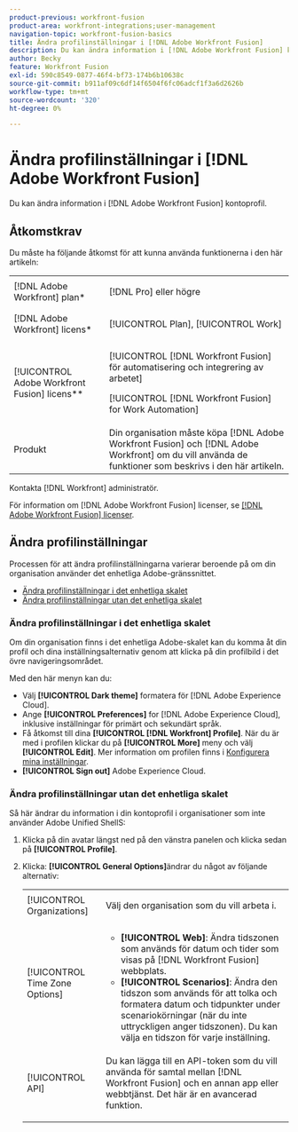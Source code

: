 ```yaml
---
product-previous: workfront-fusion
product-area: workfront-integrations;user-management
navigation-topic: workfront-fusion-basics
title: Ändra profilinställningar i [!DNL Adobe Workfront Fusion]
description: Du kan ändra information i [!DNL Adobe Workfront Fusion] kontoprofil.
author: Becky
feature: Workfront Fusion
exl-id: 590c8549-0877-46f4-bf73-174b6b10638c
source-git-commit: b911af09c6df14f6504f6fc06adcf1f3a6d2626b
workflow-type: tm+mt
source-wordcount: '320'
ht-degree: 0%

---
```


# Ändra profilinställningar i [!DNL Adobe Workfront Fusion]

Du kan ändra information i [!DNL Adobe Workfront Fusion] kontoprofil.

## Åtkomstkrav

Du måste ha följande åtkomst för att kunna använda funktionerna i den här artikeln:

<table style="table-layout:auto"> 
 <col> 
 <col> 
 <tbody> 
  <tr> 
    <td role="rowheader">[!DNL Adobe Workfront] plan*</td> 
   <td> <p>[!DNL Pro] eller högre</p> </td> 
  </tr> 
  <tr data-mc-conditions=""> 
   <td role="rowheader">[!DNL Adobe Workfront] licens*</td> 
   <td> <p>[!UICONTROL Plan], [!UICONTROL Work]</p> </td> 
  </tr> 
  <tr> 
   <td role="rowheader">[!UICONTROL Adobe Workfront Fusion] licens**</td> 
   <td> <p>[!UICONTROL [!DNL Workfront Fusion] för automatisering och integrering av arbetet] </p><p>[!UICONTROL [!DNL Workfront Fusion] for Work Automation]</p>   </td> 
  </tr> 
  <tr> 
   <td role="rowheader">Produkt</td> 
   <td>Din organisation måste köpa [!DNL Adobe Workfront Fusion] och [!DNL Adobe Workfront] om du vill använda de funktioner som beskrivs i den här artikeln.</td> 
  </tr> 
 </tbody> 
</table>

Kontakta [!DNL Workfront] administratör.

För information om [!DNL Adobe Workfront Fusion] licenser, se [[!DNL Adobe Workfront Fusion] licenser](../../workfront-fusion/get-started/license-automation-vs-integration.md).

## Ändra profilinställningar

Processen för att ändra profilinställningarna varierar beroende på om din organisation använder det enhetliga Adobe-gränssnittet.

* [Ändra profilinställningar i det enhetliga skalet](#change-profile-settings-on-the-unified-shell)
* [Ändra profilinställningar utan det enhetliga skalet](#change-profile-settings-without-the-unified-shell)

### Ändra profilinställningar i det enhetliga skalet

Om din organisation finns i det enhetliga Adobe-skalet kan du komma åt din profil och dina inställningsalternativ genom att klicka på din profilbild i det övre navigeringsområdet.

Med den här menyn kan du:

* Välj **[!UICONTROL Dark theme]** formatera för [!DNL Adobe Experience Cloud].
* Ange **[!UICONTROL Preferences]** for [!DNL Adobe Experience Cloud], inklusive inställningar för primärt och sekundärt språk.
* Få åtkomst till dina **[!UICONTROL [!DNL Workfront] Profile]**. När du är med i profilen klickar du på **[!UICONTROL More]** meny och välj **[!UICONTROL Edit]**. Mer information om profilen finns i [Konfigurera mina inställningar](/help/quicksilver/workfront-basics/manage-your-account-and-profile/configuring-your-user-profile/configure-my-settings.md).
* **[!UICONTROL Sign out]** Adobe Experience Cloud.

### Ändra profilinställningar utan det enhetliga skalet

Så här ändrar du information i din kontoprofil i organisationer som inte använder Adobe Unified ShellS:

1. Klicka på din avatar längst ned på den vänstra panelen och klicka sedan på **[!UICONTROL Profile]**.
1. Klicka: **[!UICONTROL General Options]**&#x200B;ändrar du något av följande alternativ:

   <table style="table-layout:auto"> 
    <col> 
    <col> 
    <tbody> 
     <tr> 
      <td role="rowheader">[!UICONTROL Organizations]</td> 
      <td> <p>Välj den organisation som du vill arbeta i.<br></p> </td> 
     </tr> 
     <tr> 
      <td role="rowheader">[!UICONTROL Time Zone Options]</td> 
      <td> 
       <ul> 
        <li><strong>[!UICONTROL Web]</strong>: Ändra tidszonen som används för datum och tider som visas på [!DNL Workfront Fusion] webbplats.</li> 
        <li><strong>[!UICONTROL Scenarios]</strong>: Ändra den tidszon som används för att tolka och formatera datum och tidpunkter under scenariokörningar (när du inte uttryckligen anger tidszonen). Du kan välja en tidszon för varje inställning.</li> 
       </ul> </td> 
     </tr> 
     <tr data-mc-conditions=""> 
      <td role="rowheader">[!UICONTROL API]</td> 
      <td> <p>Du kan lägga till en API-token som du vill använda för samtal mellan [!DNL Workfront Fusion] och en annan app eller webbtjänst. Det här är en avancerad funktion.</p> </td> 
     </tr> 
    </tbody> 
   </table>
